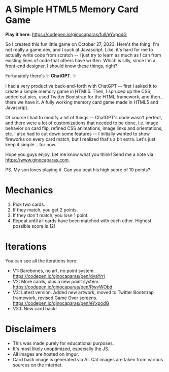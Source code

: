 # A Simple HTML5 Memory Card Game 

**Play it here:** https://codepen.io/ginocaparas/full/eYxpodG

So I created this fun little game on October 27, 2023. Here's the thing: I'm not really a game dev, and I suck at Javascript. Like, it's hard for me to actually write code from scratch -- I just try to learn as much as I can from existing lines of code that others have written. Which is silly, since I'm a front-end designer, I should know these things, right?

Fortunately there's ✨ **ChatGPT**. ✨

I had a very productive back-and-forth with ChatGPT -- first I asked it to create a simple memory game in HTML5. Then, I spruced up the CSS, added cat pics, used Twitter Bootstrap for the HTML framework, and then... there we have it. A fully working memory card game made in HTML5 and Javascript. 

Of course I had to modify a lot of things -- ChatGPT's code wasn't perfect, and there were a lot of customizations that needed to be done, i.e. image behavior on card flip, refined CSS animations, image links and orientations, etc. I also had to cut down some features -- I initially wanted to show fireworks on every card match, but I realized that's a bit extra. Let's just keep it simple... for now.

Hope you guys enjoy. Let me know what you think! Send me a note via https://www.ginocaparas.com.

PS. My son loves playing it. Can you beat his high score of 10 points?

# Mechanics

1. Pick two cards.
2. If they match, you get 2 points.
3. If they don't match, you lose 1 point.
4. Repeat until all cards have been matched with each other. Highest possible score is 12!

# Iterations

You can see all the iterations here:
- V1: Barebones, no art, no point system. https://codepen.io/ginocaparas/pen/dyaYrrj
- V2: More cards, plus a new point system. https://codepen.io/ginocaparas/pen/RwvWObd
- V3: Latest version. Added new artwork, moved to Twitter Bootstrap framework, revised Game Over screens. https://codepen.io/ginocaparas/pen/eYxpodG
- V3.1: New card back!  

# Disclaimers

- This was made purely for educational purposes.
- It's most likely unoptimized, especially the JS.
- All images are hosted on Imgur.
- Card back image is generated via AI. Cat images are taken from various sources on the internet.
